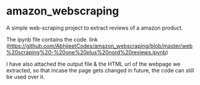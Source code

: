 # amazon_webscraping
A simple web-scraping project to extract reviews of a amazon product. 





The ipynb file contains the code. link (https://github.com/AbhijeetCodes/amazon_webscraping/blob/master/web%20scraping%20-%20one%20plus%20nord%20reviews.ipynb)




I have also attached the output file & the HTML url of the webpage we extracted, so that incase the page gets changed in future, the code can still be used over it.


